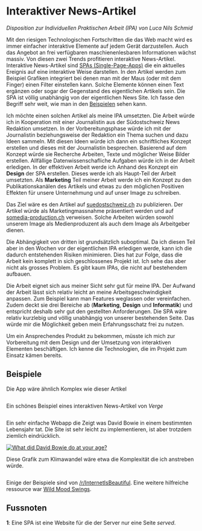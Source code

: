 # Interaktiver News-Artikel

_Disposition zur Individuellen Praktischen Arbeit (IPA) von Luca Nils Schmid_

Mit den riesigen Technologischen Fortschritten die das Web macht wird es immer einfacher interaktive Elemente auf jedem Gerät darzustellen. Auch das Angebot an frei verfügbaren maschienenlesbaren Informationen wächst massiv. Von diesen zwei Trends profitieren interaktive News-Artikel. Interaktive News-Artikel sind [SPAs (Single-Page-Apps)](#fussnoten) die ein aktuelles Ereignis auf eine interaktive Weise darstellen. In den Artikel werden zum Beispiel Grafiken integriert bei denen man mit der Maus (oder mit dem Finger) einen Filter einstellen kann. Solche Elemente können einen Text ergänzen oder sogar der Gegenstand des eigentlichen Artikels sein. Die SPA ist völlig unabhängig von der eigentlichen News Site. Ich fasse den Begriff sehr weit, wie man in den [Beispielen](#beispiele) sehen kann.

Ich möchte einen solchen Artikel als meine IPA umsetzten. Die Arbeit würde ich in Kooperation mit einer Journalistin aus der Südostschweiz News Redaktion umsetzen. In der Vorbereitungsphase würde ich mit der Journalistin beziehungsweise der Redaktion ein Thema suchen und dazu Ideen sammeln. Mit diesen Ideen würde ich dann ein schriftliches Konzept erstellen und dieses mit der Journalistin besprechen. Basierend auf dem Konzept würde sie Recherche Arbeiten, Texte und möglicher Weise Bilder erstellen. Allfällige Datenwissenschafliche Aufgaben würde ich in der Arbeit erledigen. In der effektiven Arbeit werde ich Anhand des Konzept ein **Design** der SPA erstellen. Dieses werde ich als Haupt-Teil der Arbeit umsetzten. Als **Marketing** Teil meiner Arbeit werde ich ein Konzept zu den Publikationskanälen des Artikels und etwas zu den möglichen Positiven Effekten für unsere Unternehmung und auf unser Image zu schreiben.

Das Ziel wäre es den Artikel auf [suedostschweiz.ch](suedostschweiz.ch) zu publizieren. Der Artikel würde als Marketingmassnahme präsentiert werden und auf [somedia-production.ch](somedia-production.ch) verweisen. Solche Arbeiten würden sowohl unserem Image als Medienproduzent als auch dem Image als Arbeitgeber dienen.

Die Abhängigkeit von dritten ist grundsätzlich suboptimal. Da ich diesen Teil aber in den Wochen vor der eigentlichen IPA erledigen werde, kann ich die dadurch entstehenden Risiken minimieren. Dies hat zur Folge, dass die Arbeit kein komplett in sich geschlossenes Projekt ist. Ich sehe das aber nicht als grosses Problem. Es gibt kaum IPAs, die nicht auf bestehendem aufbauen.

Die Arbeit eignet sich aus meiner Sicht sehr gut für meine IPA. Der Aufwand der Arbeit lässt sich relativ leicht an meine Arbeitsgeschwindigkeit anpassen. Zum Beispiel kann man Features weglassen oder vereinfachen. Zudem deckt sie drei Bereiche ab (**Marketing**, **Design** und **Informatik**) und entspricht deshalb sehr gut den gestellten Anforderungen. Die SPA wäre relativ kurzlebig und völlig unabhängig von unserer bestehenden Seite. Das würde mir die Möglichkeit geben mein Erfahrungsschatz frei zu nutzen.

Um ein Ansprechendes Produkt zu bekommen, müsste ich mich zur Vorbereitung mit dem Design und der Umsetzung von interaktiven Elementen beschäftigen. Ich kenne die Technologien, die im Projekt zum Einsatz kämen bereits.

## Beispiele

<article> <p>Die App wäre ähnlich Komplex wie dieser Artikel</p> <a target="_blank" href="https://fleximize.com/morning-rituals/"><img src="./morningritual.png" alt=""></a> </article>

<article> <p>Ein schönes Beispiel eines interaktiven News-Artikel von <em>Verge</em></p> <a target="_blank" href="http://www.theverge.com/a/2014-verge-50"><img src="./theverge50.png" alt=""></a></article>

<article> <p>Ein sehr einfache Webapp die Zeigt was David Bowie in einem bestimmten Lebensjahr tat. Die Site ist sehr leicht zu implementieren, ist aber trotzdem ziemlich eindrücklich.</p> <a target="_blank" href="http://supbowie.com/"><img src="./supbowie.png" alt="What did David Bowie do at your age?"></a> </article>

<article><p>Diese Grafik zum Klimawandel wäre etwa die Komplexität die ich anstreben würde.</p><a target="_blank" href="http://www.bloomberg.com/graphics/2015-whats-warming-the-world/"><img src="./global_warming.png" alt=""></a></article>

Einige der Beispiele sind von [/r/InternetIsBeautiful](https://www.reddit.com/r/InternetIsBeautiful/). Eine weitere hilfreiche ressource war [Wild Mood Swings](http://www.sean.co.uk/a/javascriptgames/wildmoodswings/index.shtm).

## Fussnoten

**1**: Eine SPA ist eine Website für die der Server nur eine Seite _served_.

